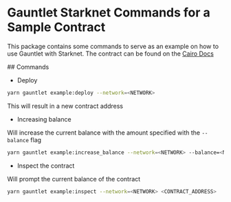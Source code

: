 # Gauntlet Starknet Commands for a Sample Contract

This package contains some commands to serve as an example on how to use Gauntlet with Starknet. The contract can be found on the [Cairo Docs](https://www.cairo-lang.org/docs/hello_starknet/intro.html#your-first-contract)

## Commands

- Deploy

```bash
yarn gauntlet example:deploy --network=<NETWORK>
```

This will result in a new contract address

- Increasing balance

Will increase the current balance with the amount specified with the `--balance` flag

```bash
yarn gauntlet example:increase_balance --network=<NETWORK> --balance=<NUMBER> (--noWallet) <CONTRACT_ADDRESS>
```

- Inspect the contract

Will prompt the current balance of the contract

```bash
yarn gauntlet example:inspect --network=<NETWORK> <CONTRACT_ADDRESS>
```
